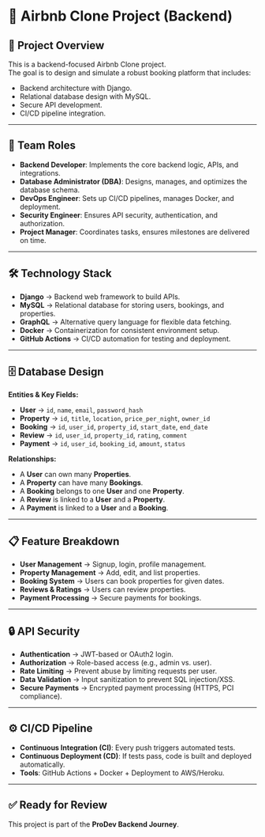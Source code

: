 # 🏡 Airbnb Clone Project (Backend)

## 📌 Project Overview
This is a backend-focused Airbnb Clone project.  
The goal is to design and simulate a robust booking platform that includes:  
- Backend architecture with Django.  
- Relational database design with MySQL.  
- Secure API development.  
- CI/CD pipeline integration.  

---

## 👥 Team Roles
- **Backend Developer**: Implements the core backend logic, APIs, and integrations.  
- **Database Administrator (DBA)**: Designs, manages, and optimizes the database schema.  
- **DevOps Engineer**: Sets up CI/CD pipelines, manages Docker, and deployment.  
- **Security Engineer**: Ensures API security, authentication, and authorization.  
- **Project Manager**: Coordinates tasks, ensures milestones are delivered on time.  

---

## 🛠️ Technology Stack
- **Django** → Backend web framework to build APIs.  
- **MySQL** → Relational database for storing users, bookings, and properties.  
- **GraphQL** → Alternative query language for flexible data fetching.  
- **Docker** → Containerization for consistent environment setup.  
- **GitHub Actions** → CI/CD automation for testing and deployment.  

---

## 🗄️ Database Design
**Entities & Key Fields:**  
- **User** → `id`, `name`, `email`, `password_hash`  
- **Property** → `id`, `title`, `location`, `price_per_night`, `owner_id`  
- **Booking** → `id`, `user_id`, `property_id`, `start_date`, `end_date`  
- **Review** → `id`, `user_id`, `property_id`, `rating`, `comment`  
- **Payment** → `id`, `user_id`, `booking_id`, `amount`, `status`  

**Relationships:**  
- A **User** can own many **Properties**.  
- A **Property** can have many **Bookings**.  
- A **Booking** belongs to one **User** and one **Property**.  
- A **Review** is linked to a **User** and a **Property**.  
- A **Payment** is linked to a **User** and a **Booking**.  

---

## 📋 Feature Breakdown
- **User Management** → Signup, login, profile management.  
- **Property Management** → Add, edit, and list properties.  
- **Booking System** → Users can book properties for given dates.  
- **Reviews & Ratings** → Users can review properties.  
- **Payment Processing** → Secure payments for bookings.  

---

## 🔒 API Security
- **Authentication** → JWT-based or OAuth2 login.  
- **Authorization** → Role-based access (e.g., admin vs. user).  
- **Rate Limiting** → Prevent abuse by limiting requests per user.  
- **Data Validation** → Input sanitization to prevent SQL injection/XSS.  
- **Secure Payments** → Encrypted payment processing (HTTPS, PCI compliance).  

---

## ⚙️ CI/CD Pipeline
- **Continuous Integration (CI)**: Every push triggers automated tests.  
- **Continuous Deployment (CD)**: If tests pass, code is built and deployed automatically.  
- **Tools**: GitHub Actions + Docker + Deployment to AWS/Heroku.  

---

## ✅ Ready for Review
This project is part of the **ProDev Backend Journey**.  
